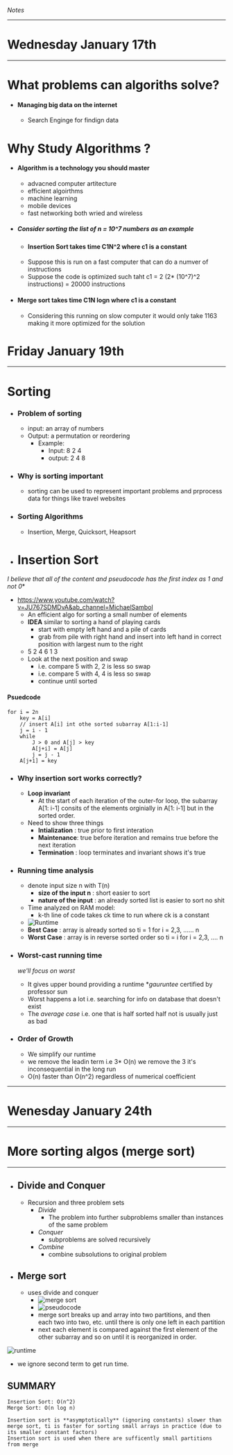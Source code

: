  *Notes*

--------------------------
# Wednesday January 17th
--------------------------

# What problems can algoriths solve?
* #### Managing big data on the internet
    * Search Enginge for findign data

# Why Study Algorithms ?
* #### Algorithm is a technology you should master
    * advacned computer artitecture
    * efficient algoirthms
    * machine learning
    * mobile devices
    * fast networking both wried and wireless
* ##### Consider sorting the list of n = 10^7 numbers as an example
    * #### **Insertion Sort** takes time C1N^2 where c1 is a constant
    * Suppose this is run on a fast computer that can do a numver of instructions
    * Suppose the code is optimized such taht c1 = 2
    (2* (10^7)^2 instructions) = 20000 instructions
* #### **Merge sort** takes time C1N logn where c1 is a constant
    * Considering this running on slow computer it would only take 1163 making it more optimized for the solution


# Friday January 19th

------------------------

# Sorting

* ### Problem of sorting
    * input: an array of numbers
    * Output: a permutation or reordering
        * Example:
            * Input: 8 2 4
            * output: 2 4 8
* ### Why is sorting important
    * sorting can be used to represent important problems and prprocess data for things like travel websites
* ### Sorting Algorithms
    * Insertion, Merge, Quicksort, Heapsort

* # Insertion Sort
*I believe that all of the content and pseudocode has the first index as 1 and not 0**
* https://www.youtube.com/watch?v=JU767SDMDvA&ab_channel=MichaelSambol
    * An efficient algo for sorting a small number of elements
    * **IDEA** similar to sorting a hand of playing cards
        * start with empty left hand and a pile of cards
        * grab from pile with right hand and insert into left hand in correct position with largest num to the right
    * 5 2 4 6 1 3
    * Look at the next position and swap
        * i.e. compare 5 with 2, 2 is less so swap
        * i.e. compare 5 with 4, 4 is less so swap
        * continue until sorted
 #### Psuedcode
    for i = 2n
        key = A[i]
        // insert A[i] int othe sorted subarray A[1:i-1]
        j = i - 1
        while
            J > 0 and A[j] > key
            A[j+i] = A[j]
            j = j - 1
        A[j+1] = key
* ### Why insertion sort works correctly?
    * **Loop invariant**
        * At the start of each iteration of the outer-for loop, the subarray A[1: i-1] consits of the elements orginially in A[1: i-1] but in the sorted order.
    * Need to show three things
        * **Intialization** : true prior to first interation
        * **Maintenance**: true before iteration and remains true before the next iteration
        * **Termination** : loop terminates and invariant shows it's true
* ### Running time analysis
    * denote input size n with T(n)
        * **size of the input n** : short easier to sort
        * **nature of the input** : an already sorted list is easier to sort no shit
    * Time analyzed on RAM model:
        * k-th line of code takes ck time to run where ck is a constant
    * ![Runtime](insertionRuntime.png)
    * **Best Case** : array is already sorted so ti = 1 for i = 2,3, ...... n
    * **Worst Case** :  array is in reverse sorted order so ti = i for i  = 2,3, .... n

* ### Worst-cast running time
    *we'll focus on worst*
    * It gives upper bound providing a runtime **gauruntee* certified by professor sun
    * Worst happens a lot i.e. searching for info on database that doesn't exist
    * The *average case* i.e. one that is half sorted half not is usually just as bad
* ###  Order of Growth
    * We simplify our runtime
    * we remove the leadin term i.e 3* O(n) we remove the 3 it's inconsequential in the long run
    * O(n) faster than O(n^2) regardless of numerical coefficient

--------------------------
# Wenesday January 24th
--------------------------
# More sorting algos (merge sort)
--------------------------

* ## Divide and Conquer
    * Recursion and three problem sets
        * *Divide*
            * The problem into further subproblems smaller than instances of the same problem
        * *Conquer*
            * subproblems are solved recursively
        * *Combine*
            * combine subsolutions to original problem
* ## Merge sort
    * uses divide and conquer
        * ![merge sort](mergeSort.png)
        * ![pseudocode](mergeSortCode.png)
        * merge sort breaks up and array into two partitions, and then each two into two, etc. until there is only one left in each partition
        * next each element is compared against the first element of the other subarray and so on until it is reorganized in order.

![runtime](msRuntime.jpg)
* we ignore second term to get run time.
## SUMMARY
    Insertion Sort: O(n^2)
    Merge Sort: O(n log n)

    Insertion sort is **asymptotically** (ignoring constants) slower than merge sort, ti is faster for sorting small arrays in practice (due to its smaller constant factors)
    Insertion sort is used when there are sufficently small partitions from merge
